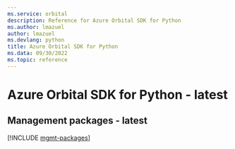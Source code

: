```yaml
---
ms.service: orbital
description: Reference for Azure Orbital SDK for Python
ms.author: lmazuel
author: lmazuel
ms.devlang: python
title: Azure Orbital SDK for Python
ms.data: 09/30/2022
ms.topic: reference
---
```

# Azure Orbital SDK for Python - latest

## Management packages - latest
[!INCLUDE [mgmt-packages](orbital-mgmt-index.md)]